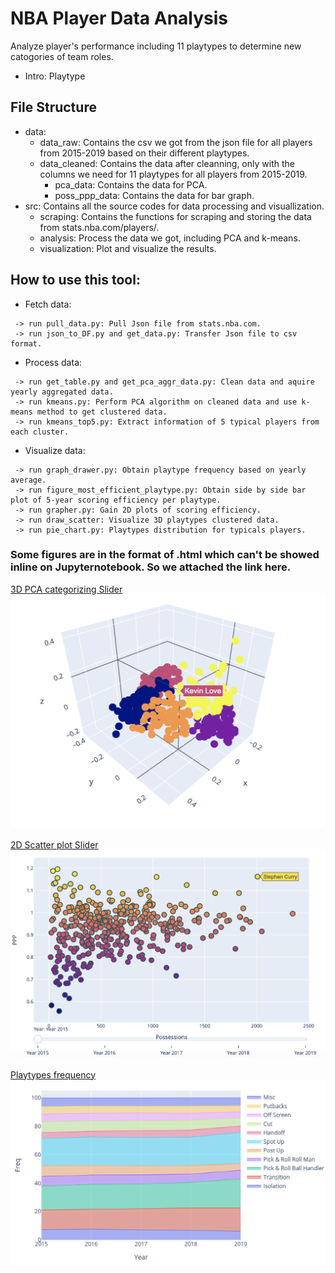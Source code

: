 # NBA Player Data Analysis
Analyze player's performance including 11 playtypes to determine new catogories of team roles.

* Intro: Playtype


## File Structure
* data:
  * data_raw: Contains the csv we got from the json file for all players from 2015-2019 based on their different playtypes.
  * data_cleaned: Contains the data after cleanning, only with the columns we need for 11 playtypes for all players from 2015-2019.
    * pca_data: Contains the data for PCA.
    * poss_ppp_data: Contains the data for bar graph.
* src: Contains all the source codes for data processing and visuallization.
  * scraping: Contains the functions for scraping and storing the data from stats.nba.com/players/.
  * analysis: Process the data we got, including PCA and k-means.
  * visualization: Plot and visualize the results.
  
## How to use this tool:
* Fetch data:
```
 -> run pull_data.py: Pull Json file from stats.nba.com.
 -> run json_to_DF.py and get_data.py: Transfer Json file to csv format.
```
* Process data:
```
 -> run get_table.py and get_pca_aggr_data.py: Clean data and aquire yearly aggregated data.
 -> run kmeans.py: Perform PCA algorithm on cleaned data and use k-means method to get clustered data.
 -> run kmeans_top5.py: Extract information of 5 typical players from each cluster.
```
* Visualize data:
```
 -> run graph_drawer.py: Obtain playtype frequency based on yearly average.
 -> run figure_most_efficient_playtype.py: Obtain side by side bar plot of 5-year scoring efficiency per playtype.
 -> run grapher.py: Gain 2D plots of scoring efficiency.
 -> run draw_scatter: Visualize 3D playtypes clustered data.
 -> run pie_chart.py: Playtypes distribution for typicals players.
```
  
### Some figures are in the format of .html which can't be showed inline on Jupyternotebook. So we attached the link here.

[3D PCA categorizing Slider](https://plot.ly/~swishan/16)
![](https://github.com/tonyzhangmy/group3-NBA-player-analysis/blob/master/data/data_cleaned/plots/3D.png)
<br>
<br>
[2D Scatter plot Slider](https://plot.ly/~swishan/18)
![](https://github.com/tonyzhangmy/group3-NBA-player-analysis/blob/master/data/data_cleaned/plots/2D.png)
<br>
<br>
[Playtypes frequency](https://plot.ly/~swishan/20)
![](https://github.com/tonyzhangmy/group3-NBA-player-analysis/blob/master/data/data_cleaned/plots/Playtypes%20Frequency%20Shares.png)
<br>
<br>
